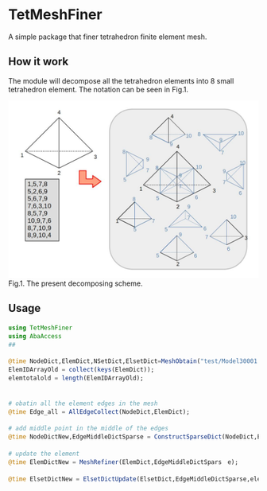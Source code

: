 # TetMeshFiner
A simple package that finer tetrahedron finite element mesh.

## How it work 
The module will decompose all the tetrahedron elements into 8 small tetrahedron element. The notation can be seen in Fig.1.

![Finer](figs/Finer.jpg)
Fig.1. The present decomposing scheme.


## Usage
```julia
using TetMeshFiner 
using AbaAccess 
##

@time NodeDict,ElemDict,NSetDict,ElsetDict=MeshObtain("test/Model30001.inp");
ElemIDArrayOld = collect(keys(ElemDict));
elemtotalold = length(ElemIDArrayOld);


# obatin all the element edges in the mesh
@time Edge_all = AllEdgeCollect(NodeDict,ElemDict);

# add middle point in the middle of the edges
@time NodeDictNew,EdgeMiddleDictSparse = ConstructSparseDict(NodeDict,Edge_all);

# update the element 
@time ElemDictNew = MeshRefiner(ElemDict,EdgeMiddleDictSpars　e);

@time ElsetDictNew = ElsetDictUpdate(ElsetDict,EdgeMiddleDictSparse,elemtotalold=elemtotalold);
```
